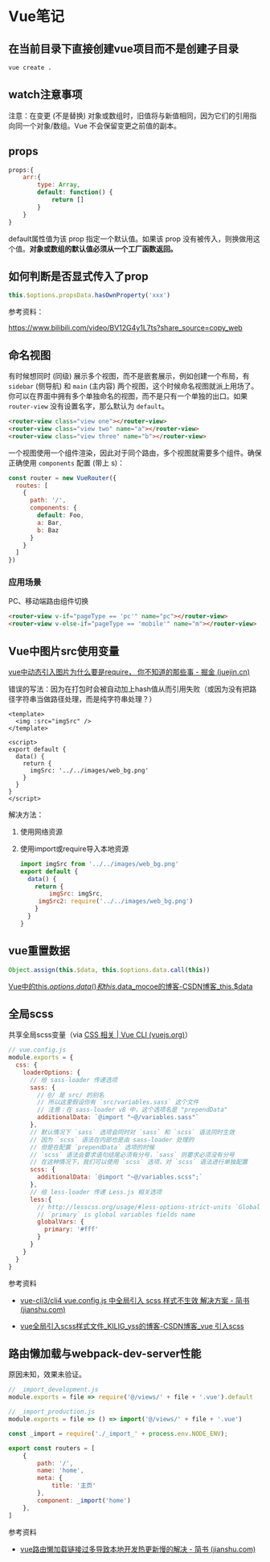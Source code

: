 # Vue笔记

## 在当前目录下直接创建vue项目而不是创建子目录

```bash
vue create .
```

## watch注意事项

注意：在变更 (不是替换) 对象或数组时，旧值将与新值相同，因为它们的引用指向同一个对象/数组。Vue 不会保留变更之前值的副本。

## props

```js
props:{
	arr:{
		type: Array,
      	default: function() {
        	return []
      	}
	}
}
```

default属性值为该 prop 指定一个默认值。如果该 prop 没有被传入，则换做用这个值。**对象或数组的默认值必须从一个工厂函数返回。**

## 如何判断是否显式传入了prop

```js
this.$options.propsData.hasOwnProperty('xxx')
```

参考资料：

https://www.bilibili.com/video/BV12G4y1L7ts?share_source=copy_web

## 命名视图

有时候想同时 (同级) 展示多个视图，而不是嵌套展示，例如创建一个布局，有 `sidebar` (侧导航) 和 `main` (主内容) 两个视图，这个时候命名视图就派上用场了。你可以在界面中拥有多个单独命名的视图，而不是只有一个单独的出口。如果 `router-view` 没有设置名字，那么默认为 `default`。

```html
<router-view class="view one"></router-view>
<router-view class="view two" name="a"></router-view>
<router-view class="view three" name="b"></router-view>
```

一个视图使用一个组件渲染，因此对于同个路由，多个视图就需要多个组件。确保正确使用 `components` 配置 (带上 s)：

```js
const router = new VueRouter({
  routes: [
    {
      path: '/',
      components: {
        default: Foo,
        a: Bar,
        b: Baz
      }
    }
  ]
})
```

### 应用场景

PC、移动端路由组件切换

```html
<router-view v-if="pageType == 'pc'" name="pc"></router-view>
<router-view v-else-if="pageType == 'mobile'" name="m"></router-view>
```

## Vue中图片src使用变量

[vue中动态引入图片为什么要是require， 你不知道的那些事 - 掘金 (juejin.cn)](https://juejin.cn/post/7159921545144434718)

错误的写法：因为在打包时会被自动加上hash值从而引用失败（或因为没有把路径字符串当做路径处理，而是纯字符串处理？）

```vue
<template>
  <img :src="imgSrc" />
</template>

<script>
export default {
  data() {
    return {
      imgSrc: '../../images/web_bg.png'
    }
  }
}
</script>
```

解决方法：

1. 使用网络资源

2. 使用import或require导入本地资源

   ```js
   import imgSrc from '../../images/web_bg.png'
   export default {
     data() {
       return {
           imgSrc: imgSrc,
   		imgSrc2: require('../../images/web_bg.png')
       }
     }
   }
   ```


## vue重置数据

```js
Object.assign(this.$data, this.$options.data.call(this))
```

[Vue中的this.$options.data()和this.$data_mocoe的博客-CSDN博客_this.$data](https://blog.csdn.net/mocoe/article/details/89682022)

## 全局scss

共享全局scss变量（via [CSS 相关 | Vue CLI (vuejs.org)](https://cli.vuejs.org/zh/guide/css.html#向预处理器-loader-传递选项)）

```js
// vue.config.js
module.exports = {
  css: {
    loaderOptions: {
      // 给 sass-loader 传递选项
      sass: {
        // @/ 是 src/ 的别名
        // 所以这里假设你有 `src/variables.sass` 这个文件
        // 注意：在 sass-loader v8 中，这个选项名是 "prependData"
        additionalData: `@import "~@/variables.sass"`
      },
      // 默认情况下 `sass` 选项会同时对 `sass` 和 `scss` 语法同时生效
      // 因为 `scss` 语法在内部也是由 sass-loader 处理的
      // 但是在配置 `prependData` 选项的时候
      // `scss` 语法会要求语句结尾必须有分号，`sass` 则要求必须没有分号
      // 在这种情况下，我们可以使用 `scss` 选项，对 `scss` 语法进行单独配置
      scss: {
        additionalData: `@import "~@/variables.scss";`
      },
      // 给 less-loader 传递 Less.js 相关选项
      less:{
        // http://lesscss.org/usage/#less-options-strict-units `Global Variables`
        // `primary` is global variables fields name
        globalVars: {
          primary: '#fff'
        }
      }
    }
  }
}
```

参考资料

+ [vue-cli3/cli4 vue.config.js 中全局引入 scss 样式不生效 解决方案 - 简书 (jianshu.com)](https://www.jianshu.com/p/72bbeb6279eb)

+ [vue全局引入scss样式文件_KILIG_yss的博客-CSDN博客_vue 引入scss](https://blog.csdn.net/Yss915/article/details/126573672)

## 路由懒加载与webpack-dev-server性能

原因未知，效果未验证。

```js
// _import_development.js
module.exports = file => require('@/views/' + file + '.vue').default
```

```js
// _import_production.js
module.exports = file => () => import('@/views/' + file + '.vue')
```

```javascript
const _import = require('./_import_' + process.env.NODE_ENV);

export const routers = [
    {
        path: '/',
        name: 'home',
        meta: { 
            title: '主页'
        },
        component: _import('home')
    },
]
```

参考资料

+ [vue路由懒加载链接过多导致本地开发热更新慢的解决 - 简书 (jianshu.com)](https://www.jianshu.com/p/ff1f10909a67)
